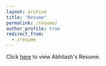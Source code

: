```yaml
---
layout: archive
title: "Resume"
permalink: /resume/
author_profile: true
redirect_from:
  - /resume
---
```


Click [here](https://abhilash-venkatesh.github.io/files/AbhilashVenkateshResume.pdf) to view Abhilash's Resume.
